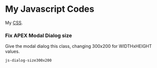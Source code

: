 # My Javascript Codes

My [CSS](https://github.com/marvinamorim/Developer/tree/master/CSS).

### Fix APEX Modal Dialog size
Give the modal dialog this class, changing 300x200 for WIDTHxHEIGHT values.<br />
<pre><code>js-dialog-size300x200</code></pre>
